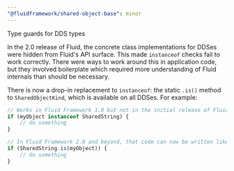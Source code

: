 ```yaml
---
"@fluidframework/shared-object-base": minor
---
```


Type guards for DDS types

In the 2.0 release of Fluid, the concrete class implementations for DDSes were hidden from Fluid's API surface.
This made `instanceof` checks fail to work correctly.
There were ways to work around this in application code, but they involved boilerplate which required more understanding of Fluid internals than should be necessary.

There is now a drop-in replacement to `instanceof`: the static `.is()` method to `SharedObjectKind`, which is available
on all DDSes.
For example:

```typescript
// Works in Fluid Framework 1.0 but not in the initial release of FluidFramework 2.0:
if (myObject instanceof SharedString) {
	// do something
}

// In Fluid Framework 2.0 and beyond, that code can now be written like so:
if (SharedString.is(myObject)) {
	// do something
}
```
